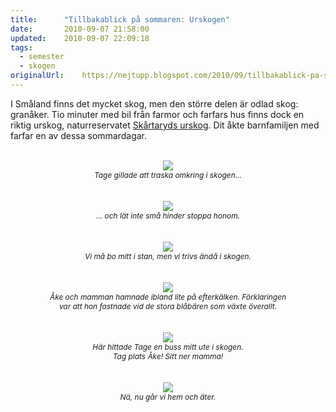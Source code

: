 ```yaml
---
title:		"Tillbakablick på sommaren: Urskogen"
date:		2010-09-07 21:58:00
updated:	2010-09-07 22:09:18
tags: 
  - semester
  - skogen	
originalUrl:	https://nejtupp.blogspot.com/2010/09/tillbakablick-pa-sommaren-urskogen.html
---
```


I Småland finns det mycket skog, men den större delen är odlad skog: granåker. Tio minuter med bil från farmor och farfars hus finns dock en riktig urskog, naturreservatet <a href="http://www.lst.se/kronoberg/amnen/Naturvard/Naturreservat/vaxjo/skartaryds_urskog/">Skårtaryds urskog</a>. Dit åkte barnfamiljen med farfar en av dessa sommardagar.<br><br><div style="text-align: center;"><img src="../../../../img/Urskogen+i+Sk%C3%A5rtaryd-_MG_3830.jpg"><br><span style="font-size:85%;"><span style="font-style: italic;">Tage gillade att traska omkring i skogen...</span></span><br><br><br></div><div style="text-align: center;"><img src="../../../../img/Urskogen+i+Sk%C3%A5rtaryd-_MG_3807.jpg"><br><span style="font-size:85%;"><span style="font-style: italic;">... och lät inte små hinder stoppa honom.</span></span><br><br><br></div><div style="text-align: center;"><img src="../../../../img/Urskogen+i+Sk%C3%A5rtaryd-_MG_3806.jpg"><br><span style="font-style: italic;font-size:85%;">Vi må bo mitt i stan, men vi trivs ändå i skogen.</span><br><br><br></div><div style="text-align: center;"><img src="../../../../img/Urskogen+i+Sk%C3%A5rtaryd-_MG_3816.jpg"><br><span style="font-style: italic;font-size:85%;">Åke och mamman hamnade ibland lite på efterkälken. Förklaringen<br>var att hon fastnade vid de stora blåbären som växte överallt. </span><br><br><br></div><div style="text-align: center;"><img src="../../../../img/Urskogen+i+Sk%C3%A5rtaryd-_MG_3820.jpg"><br><span style="font-size:85%;"><span style="font-style: italic;">Här hittade Tage en buss mitt ute i skogen.<br>Tag plats Åke! Sitt ner mamma!</span></span><br><br><br></div><div style="text-align: center;"><img src="../../../../img/Urskogen+i+Sk%C3%A5rtaryd-_MG_3824.jpg"><br><span style="font-size:85%;"><span style="font-style: italic;">Nä, nu går vi hem och äter.</span></span><br></div>
<!-- no comments on this post -->